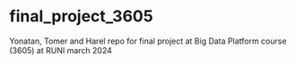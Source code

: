 # final_project_3605
Yonatan, Tomer and Harel repo for final project at Big Data Platform course (3605) at RUNI march 2024
